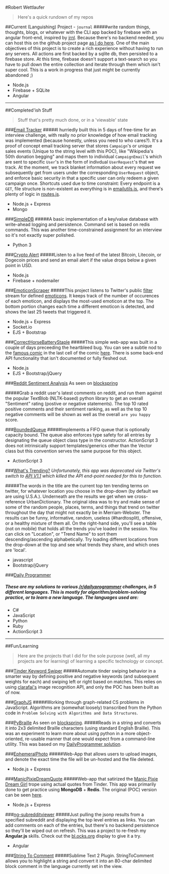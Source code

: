 #Robert Wettlaufer
> Here's a quick rundown of my repos

##Current (Languishing) Project - `journal`
#####write random things, thoughts, blogs, or whatever with the CLI app backed by firebase with an angular front-end, inspired by [jrnl](http://maebert.github.io/jrnl/). Because there's no backend needed, you can host this on the github project page [as I do here](http://robert-wett.github.io/journal). One of the main objectives of this project is to create a rich experience without having to run any servers. All actions are first backed by a sqlite db, then persisted to a firebase store. At this time, firebase doesn't support a text-search so you have to pull down the entire collection and iterate through them which isn't super cool. This is a work in progress that just might be currently abandoned ;)
 - Node.js
 - Firebase + SQLite
 - Angular

----------

##Completed'ish Stuff
 > Stuff that's pretty much done, or in a 'viewable' state

###[Email Tracker](https://github.com/Robert-Wett/EmailTracker)
#####I hurriedly built this in 5 days of free-time for an interview challenge, with really no prior knowledge of how email tracking was implemented (because honestly, unless you need to who cares?). It's a proof of concept email tracking server that stores `Campaign`'s or unique sales events (Unique to the string level with this POC), like "Wikipedia's 50th donation begging" and maps them to individual `CampaignEmail`'s which are sent to specific `User`'s in the form of indivdual `UserRequest`'s that we track. At the moment, we track blanket information about every request we subsequently get from users under the corresponding `UserRequest` object, and enforce basic security in that a specific user can only redeem a given campaign once. Shortcuts used due to time constraint: Every endpoint is a `GET`, file structure is non-existent as everything is in [emailutils.js](https://github.com/Robert-Wett/EmailTracker/blob/master/lib/emailutils.js), and there's plenty of logic in [routes.js](https://github.com/Robert-Wett/EmailTracker/blob/master/routes.js).
 - Node.js + Express
 - Mongo

###[SimpleDB](https://github.com/Robert-Wett/SimpleDB)
#####A basic implementation of a key/value database with write-ahead logging and persistence. Command set is based on redis commands. This was another time-constrained assignment for an interview so it's not exactly super polished.
 - Python 3
 

###[Crypto Alert](https://github.com/Robert-Wett/cryptoalert)
#####Listen to a live feed of the latest Bitcoin, Litecoin, or Dogecoin prices and send an email alert if the value drops below a given point in USD.
 - Node.js
 - Firebase + nodemailer

###[EmoticonScraper](https://github.com/Robert-Wett/EmoticonScraper)
#####This project listens to Twitter's public [filter](https://dev.twitter.com/docs/api/1.1/post/statuses/filter) stream for defined [emoticons](https://github.com/Robert-Wett/EmoticonScraper/blob/master/modules%2Femoticons.js). It keeps track of the number of occurences of each emoticon, and displays the most-used emoticon at the top. The bottom portion changes each time a different emoticon is detected, and shows the last 25 tweets that triggered it.
 - Node.js + Express
 - Socket.io
 - EJS + Bootstrap

###[CorrectHorseBatteryStaple](https://github.com/Robert-Wett/CorrectHorseBatteryStaple)
#####This simple web-app was built in a couple of days preceeding the heartbleed bug. You can see a subtle nod to the [famous comic](http://imgs.xkcd.com/comics/password_strength.png) in the last cell of the comic [here](http://xkcd.com/1354/). There is some back-end API functionality that isn't documented or fully fleshed out.
 - Node.js
 - EJS + Bootstrap/jQuery
 
###[Reddit Sentiment Analysis](https://github.com/Robert-Wett/RedditSentimentAnalysis)
As seen on [blockspring](https://api.blockspring.com/users/robert-wett/blocks/24665639b10e5da3d6d3c5a4952b936e)

#####Grab a reddit user's latest comments on reddit, and run them against the popular TextBlob (NLTK-based) python library to get an overall "Sentiment" rating (postive or negative statements). The top 10 rated positive comments and their sentiment ranking, as well as the top 10 negative comments will be shown as well as the overall `are you happy` score. 

###[BoundedQueue](https://github.com/Robert-Wett/BoundedQueue)
#####Implements a FIFO queue that is optionally capacity bound. The queue also enforces type safety for all entries by designating the queue object class type in the constructor. ActionScript 3 does not intrinsically support templates/generics other than the Vector class but this convention serves the same purpose for this object.
 - ActionScript 3
 
###[What's Trending?](https://github.com/Robert-Wett/WhatsTrending)
*Unfortunately, this app was deprecated via Twitter's switch to [API V1.1](https://dev.twitter.com/docs/rate-limiting/1.1/limits) which killed the API end-point needed for this to function.*

#####The words in the title are the current top ten trending terms on twitter, for whatever location you choose in the drop-down (by default we are using U.S.A.). Underneath are the results we get when we cross-reference UrbanDictionary. The original idea was to try and make sense of some of the random people, places, terms, and things that trend on twitter throughout the day that might not exactly be in Merriam-Webster. The results can be funny, informative, random, useless (#hardtosplit), offensive, or a healthy mixture of them all. On the right-hand side, you'll see a table (not on mobile) that holds all the trends you've loaded in the session. You can click on "Location", or "Trend Name" to sort them descending/ascending alphabetically. Try loading different locations from the drop-down at the top and see what trends they share, and which ones are 'local'.
 - javascript
 - Bootstrap/jQuery

###[Daily Programmer](https://github.com/Robert-Wett/dailyprogrammer)
##### These are my solutions to various [/r/dailyprogrammer](http://www.reddit.com/r/dailyprogrammer) challenges, in 5 different languages. This is mostly for algorithm/problem-solving practice, or to learn a new language. The languages used are:
 - C#
 - JavaScript
 - Python
 - Ruby
 - ActionScript 3
 
----------
##Fun/Learning
 > Here are the projects that I did for the sole purpose (well, all my projects are for learning) of learning a specific technology or concept.

###[Tinder Keyword Swiper](https://github.com/Robert-Wett/TinderKeywordSwiper)
#####Automate tinder swiping behavior in a smarter way by defining positive and negative keywords (and subsequent weights for each) and swiping left or right based on matches. This relies on using [clarafai's](http://clarifai.com/) image recognition API, and only the POC has been built as of now.

###[GraphJS](https://github.com/Robert-Wett/GraphJS)
#####Working through graph-related CS problems in JavaScript. Algorithms are (somewhat loosely) transcribed from the Python code in  `Problem Solving with Algorithms and Data Structures`.

###[PyBraille](https://github.com/Robert-Wett/PyBraille)
As seen on [blockspring](https://api.blockspring.com/robert-wett/319bfef4aad7f3477745048a2da3ae6a).
#####Reads in a string and converts it into 2x3 delimited Braille characters (using standard English Braille). This was an experiment to learn more about using python in a more object-oriented, re-usable manner that one would expect from a command-line utility. This was based on my [DailyProgrammer solution](https://github.com/Robert-Wett/dailyprogrammer/blob/master/143_Braille.py).

###[EphemeralPhoto](https://github.com/Robert-Wett/ephemeralphoto)
#####Web-App that allows users to upload images, and denote the exact time the file will be un-hosted and the file deleted.
 - Node.js + Express

###[ManicPixieDreamQuote](https://github.com/Robert-Wett/ManicPixieDreamQuote)
#####Web-app that satirized the [Manic Pixie Dream Girl](http://tvtropes.org/pmwiki/pmwiki.php/Main/ManicPixieDreamGirl) trope using actual quotes from Tinder. This app was primarily done to get practice using **MongoDB** + **Redis**. The original (POC) version can be seen [here](http://blooming-stream-5857.herokuapp.com).
 - Node.js + Express

###[ng-subredditviewer](https://github.com/Robert-Wett/ng-subredditviewer)
#####Just pulling the jsonp results from a specified subreddit and displaying the top level entries as links. You can add comments on each of the entries, but there's no backend persistence so they'll be wiped out on refresh. This was a project to re-fresh my **Angular.js** skills. Check out the [bl.ocks.org](http://bl.ocks.org/Robert-Wett/27fad6eb3e74ba7c83ef) display to give it a try.
 - Angular

###[String To Comment](https://github.com/Robert-Wett/StringToComment)
#####Sublime Text 2 Plugin. StringToComment allows you to highlight a string and convert it into an 80-char delimited block comment in the language currently set in the view.
